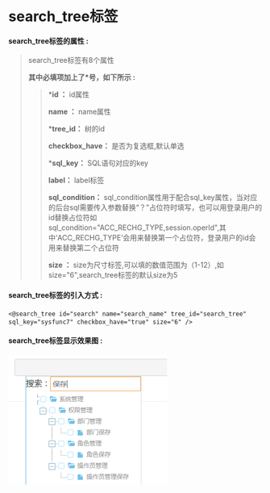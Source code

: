 # search\_tree**标签**

#### search\_tree**标签的属性 :**

> search\_tree标签有8个属性
>
> **其中必填项加上了\*号，如下所示 :**
>
> > \***id ：** id属性
> >
> > **name ：** name属性
> >
> > \***tree\_id：** 树的id
> >
> > **checkbox\_have：** 是否为复选框,默认单选
> >
> > \***sql\_key：** SQL语句对应的key
> >
> > **label：** label标签
> >
> > **sql\_condition：** sql\_condition属性用于配合sql\_key属性，当对应的后台sql需要传入参数替换“？”占位符时填写，也可以用登录用户的id替换占位符如sql\_condition="ACC\_RECHG\_TYPE,session.operId",其中‘ACC\_RECHG\_TYPE’会用来替换第一个占位符，登录用户的id会用来替换第二个占位符
> >
> > **size ：** size为尺寸标签,可以填的数值范围为（1-12）,如size="6",search\_tree标签的默认size为5

#### search\_tree标签的引入方式 :

```
<@search_tree id="search" name="search_name" tree_id="search_tree" sql_key="sysfunc7" checkbox_have="true" size="6" />
```

#### search\_tree标签显示效果图 :

![](/assets/search_tree.png)

